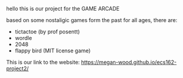 hello this is our project for the GAME ARCADE

based on some nostaligic games form the past for all ages, there are:
- tictactoe (by prof posentt)
- wordle
- 2048
- flappy bird (MIT license game)

This is our link to the website:
https://megan-wood.github.io/ecs162-project2/
